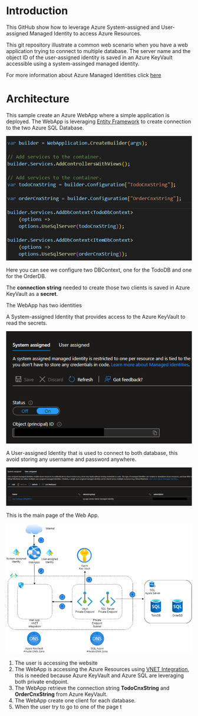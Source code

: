 # Introduction

This GitHub show how to leverage Azure System-assigned and User-assigned Managed Identity to access Azure Resources.

This git repository illustrate a common web scenario when you have a web application trying to connect to multiple database.  The server name and the object ID of the user-assigned identity is saved in an Azure KeyVault accessible using a system-assinged managed identity.

For more information about Azure Managed Identities click [here](https://docs.microsoft.com/en-us/azure/active-directory/managed-identities-azure-resources/overview)

# Architecture

This sample create an Azure WebApp where a simple application is deployed.  The WebApp is leveraging [Entity Framework](https://docs.microsoft.com/en-us/aspnet/entity-framework) to create connection to the two Azure SQL Database.

![ef](/diagram/ef.png)

Here you can see we configure two DBContext, one for the TodoDB and one for the OrderDB.

The **connection string** needed to create those two clients is saved in Azure KeyVault as a **secret**.

The WebApp has two identities

A System-assigned Identity that provides access to the Azure KeyVault to read the secrets.

![architecture](/diagram/systemassigned.png)

A User-assigned Identity that is used to connect to both database, this avoid storing any username and password anywhere.

![architecture](/diagram/userassigned.png)

This is the main page of the Web App.



![architecture](/diagram/architecture.drawio.png)

1. The user is accessing the website
2. The WebApp is accessing the Azure Resources using [VNET Integration](https://docs.microsoft.com/en-us/azure/app-service/overview-vnet-integration), this is needed because Azure KeyVault and Azure SQL are leveraging both private endpoint.
3. The WebApp retrieve the connection string **TodoCnxString** and **OrderCnxString** from Azure KeyVault.
4. The WebApp create one client for each database.
5. When the user try to go to one of the page t